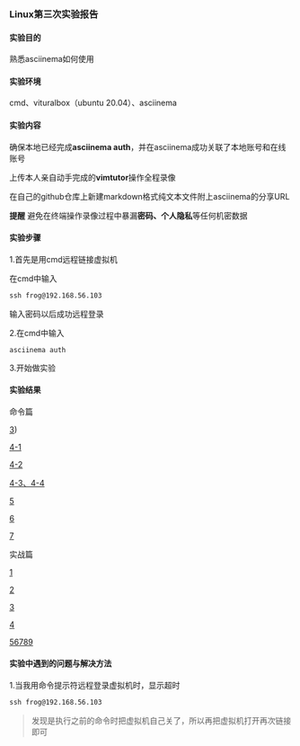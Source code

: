 ### Linux第三次实验报告

#### 实验目的

熟悉asciinema如何使用

#### 实验环境

cmd、vituralbox（ubuntu 20.04）、asciinema

#### 实验内容

确保本地已经完成**asciinema auth**，并在asciinema成功关联了本地账号和在线账号

上传本人亲自动手完成的**vimtutor**操作全程录像

在自己的github仓库上新建markdown格式纯文本文件附上asciinema的分享URL

**提醒** 避免在终端操作录像过程中暴漏**密码、个人隐私**等任何机密数据

#### 实验步骤

1.首先是用cmd远程链接虚拟机

在cmd中输入

```cmd
ssh frog@192.168.56.103
```

输入密码以后成功远程登录

2.在cmd中输入

```
asciinema auth
```

3.开始做实验

#### 实验结果

命令篇

[3](https://asciinema.org/a/408394
))

[4-1](https://asciinema.org/a/409555)

[4-2](https://asciinema.org/a/409556)

[4-3、4-4](https://asciinema.org/a/409558)

[5](https://asciinema.org/a/409560)

[6](https://asciinema.org/a/409561)

[7](https://asciinema.org/a/409562)

实战篇

[1](https://asciinema.org/a/409563)

[2](https://asciinema.org/a/409564)

[3](https://asciinema.org/a/409565)

[4](https://asciinema.org/a/409566)

[56789](https://asciinema.org/a/409567)

#### 实验中遇到的问题与解决方法

1.当我用命令提示符远程登录虚拟机时，显示超时

```cmd
ssh frog@192.168.56.103
```

> 发现是执行之前的命令时把虚拟机自己关了，所以再把虚拟机打开再次链接即可
